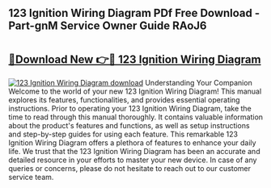 ## 123 Ignition Wiring Diagram PDf Free Download - Part-gnM Service Owner Guide RAoJ6

# <h2><a href="http://dfl9h2y.blite.top/?on=123+Ignition+Wiring+Diagram">🔗Download New 👉🔴 123 Ignition Wiring Diagram</a></h2>

[![123 Ignition Wiring Diagram download](https://i.imgur.com/lujVjoI.png)](http://dfl9h2y.blite.top/?on=123+Ignition+Wiring+Diagram)
Understanding Your Companion Welcome to the world of your new 123 Ignition Wiring Diagram! This manual explores its features, functionalities, and provides essential operating instructions. Prior to operating your 123 Ignition Wiring Diagram, take the time to read through this manual thoroughly. It contains valuable information about the product's features and functions, as well as setup instructions and step-by-step guides for using each feature. This remarkable 123 Ignition Wiring Diagram offers a plethora of features to enhance your daily life. We trust that the 123 Ignition Wiring Diagram has been an accurate and detailed resource in your efforts to master your new device. In case of any queries or concerns, please do not hesitate to reach out to our customer service team.
